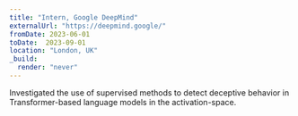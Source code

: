 ```yaml
---
title: "Intern, Google DeepMind"
externalUrl: "https://deepmind.google/"
fromDate: 2023-06-01
toDate:  2023-09-01
location: "London, UK"
_build:
  render: "never"
---
```


Investigated the use of supervised methods to detect deceptive behavior in Transformer-based language models in the activation-space.
